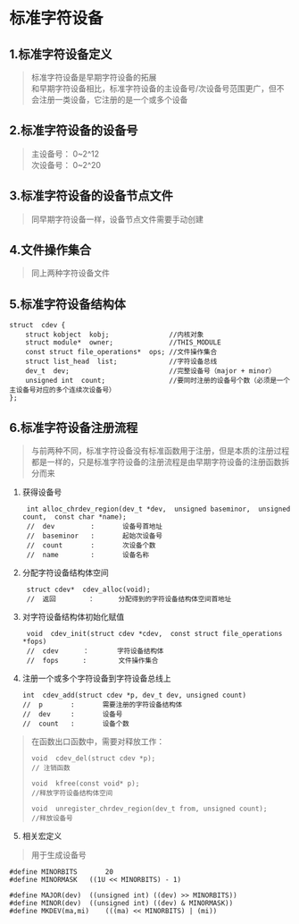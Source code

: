 <!--
 * @Description: In User Settings Edit
 * @Author: your name
 * @Date: 2019-09-15 22:58:56
 * @LastEditTime: 2019-09-17 17:46:35
 * @LastEditors: Please set LastEditors
 -->
# 标准字符设备
## 1.标准字符设备定义
 > 标准字符设备是早期字符设备的拓展  
 > 和早期字符设备相比，标准字符设备的主设备号/次设备号范围更广，但不会注册一类设备，它注册的是一个或多个设备

 ## 2.标准字符设备的设备号
  > 主设备号： 0~2^12  
  > 次设备号： 0~2^20

## 3.标准字符设备的设备节点文件
  > 同早期字符设备一样，设备节点文件需要手动创建

## 4.文件操作集合
  > 同上两种字符设备文件

## 5.标准字符设备结构体
```
struct  cdev {
	struct kobject  kobj;		        //内核对象
	struct module*  owner;          	//THIS_MODULE
	const struct file_operations*  ops;	//文件操作集合
	struct list_head  list;		        //字符设备总线
	dev_t  dev;				            //完整设备号（major + minor）
	unsigned int  count;	        	//要同时注册的设备号个数（必须是一个主设备号对应的多个连续次设备号）	
};

```
## 6.标准字符设备注册流程
> 与前两种不同，标准字符设备没有标准函数用于注册，但是本质的注册过程都是一样的，只是标准字符设备的注册流程是由早期字符设备的注册函数拆分而来

1. 获得设备号
   ```
    int alloc_chrdev_region(dev_t *dev,  unsigned baseminor,  unsigned count,  const char *name);
    //  dev         :       设备号首地址
    //  baseminor   :       起始次设备号
    //  count       :       次设备个数
    //  name        :       设备名称
   ```  
2. 分配字符设备结构体空间
   ```
    struct cdev*  cdev_alloc(void);
    //  返回        ：      分配得到的字符设备结构体空间首地址
   ```  
3. 对字符设备结构体初始化赋值
   ```
    void  cdev_init(struct cdev *cdev,  const struct file_operations *fops)
    //  cdev      ：       字符设备结构体
    //  fops      :        文件操作集合
   ```
4. 注册一个或多个字符设备到字符设备总线上
    ```
    int  cdev_add(struct cdev *p, dev_t dev, unsigned count)
    //  p       :       需要注册的字符设备结构体
    //  dev     :       设备号
    //  count   :       设备个数
    ```
>  在函数出口函数中，需要对释放工作：  
> ```
> void  cdev_del(struct cdev *p);  
> // 注销函数
> 
> void  kfree(const void* p);  
> //释放字符设备结构体空间
> 
> void  unregister_chrdev_region(dev_t from, unsigned count);
> //释放设备号
> ```

5. 相关宏定义
> 用于生成设备号
```
#define MINORBITS		20
#define MINORMASK	((1U << MINORBITS) - 1)

#define MAJOR(dev)	((unsigned int) ((dev) >> MINORBITS))
#define MINOR(dev)	((unsigned int) ((dev) & MINORMASK))
#define MKDEV(ma,mi)	(((ma) << MINORBITS) | (mi))

```

